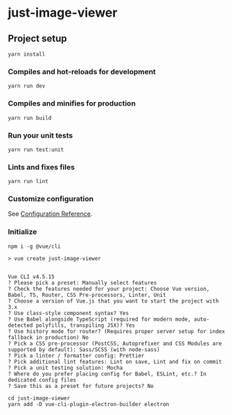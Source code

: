 # just-image-viewer

## Project setup
```
yarn install
```

### Compiles and hot-reloads for development
```
yarn run dev
```

### Compiles and minifies for production
```
yarn run build
```

### Run your unit tests
```
yarn run test:unit
```

### Lints and fixes files
```
yarn run lint
```

### Customize configuration
See [Configuration Reference](https://cli.vuejs.org/config/).

### Initialize
```
npm i -g @vue/cli
```

```
> vue create just-image-viewer


Vue CLI v4.5.15
? Please pick a preset: Manually select features
? Check the features needed for your project: Choose Vue version, Babel, TS, Router, CSS Pre-processors, Linter, Unit
? Choose a version of Vue.js that you want to start the project with 3.x
? Use class-style component syntax? Yes
? Use Babel alongside TypeScript (required for modern mode, auto-detected polyfills, transpiling JSX)? Yes
? Use history mode for router? (Requires proper server setup for index fallback in production) No
? Pick a CSS pre-processor (PostCSS, Autoprefixer and CSS Modules are supported by default): Sass/SCSS (with node-sass)
? Pick a linter / formatter config: Prettier
? Pick additional lint features: Lint on save, Lint and fix on commit
? Pick a unit testing solution: Mocha
? Where do you prefer placing config for Babel, ESLint, etc.? In dedicated config files
? Save this as a preset for future projects? No
```

```
cd just-image-viewer
yarn add -D vue-cli-plugin-electron-builder electron
```
